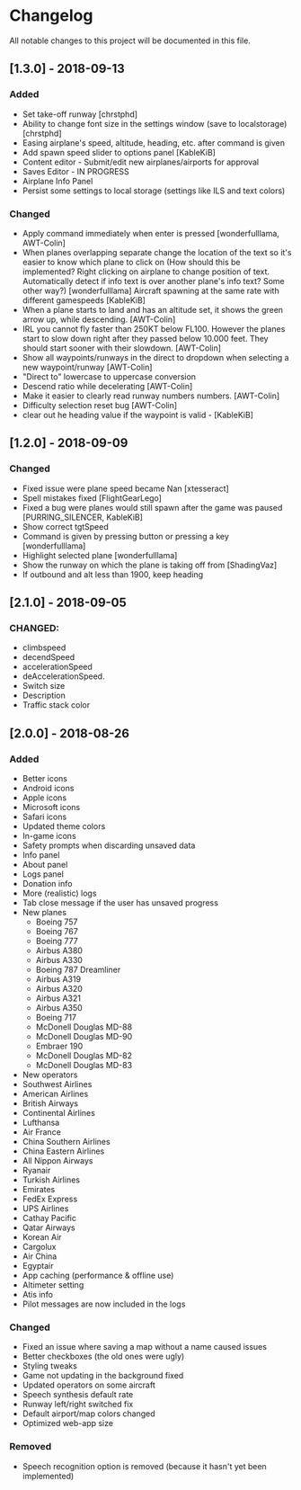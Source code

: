 # Changelog
All notable changes to this project will be documented in this file.

## [1.3.0] - 2018-09-13
### Added
- Set take-off runway [chrstphd]
- Ability to change font size in the settings window (save to localstorage) [chrstphd]
- Easing airplane's speed, altitude, heading, etc. after command is given
- Add spawn speed slider to options panel [KableKiB]
- Content editor - Submit/edit new airplanes/airports for approval
- Saves Editor - IN PROGRESS
- Airplane Info Panel
- Persist some settings to local storage (settings like ILS and text colors)

### Changed
- Apply command immediately when enter is pressed [wonderfulllama, AWT-Colin]
- When planes overlapping separate change the location of the text so it's easier to know which plane to click on (How should this be implemented? Right clicking on airplane to change position of text. Automatically detect if info text is over another plane's info text? Some other way?) [wonderfulllama]
Aircraft spawning at the same rate with different gamespeeds [KableKiB]
- When a plane starts to land and has an altitude set, it shows the green arrow up, while descending. [AWT-Colin]
- IRL you cannot fly faster than 250KT below FL100. However the planes start to slow down right after they passed below 10.000 feet. They should start sooner with their slowdown. [AWT-Colin]
- Show all waypoints/runways in the direct to dropdown when selecting a new waypoint/runway [AWT-Colin]
- "Direct to" lowercase to uppercase conversion
- Descend ratio while decelerating [AWT-Colin]
- Make it easier to clearly read runway numbers numbers. [AWT-Colin]
- Difficulty selection reset bug [AWT-Colin]
- clear out he heading value if the waypoint is valid - [KableKiB]

## [1.2.0] - 2018-09-09
### Changed 
- Fixed issue were plane speed became Nan [xtesseract]
- Spell mistakes fixed [FlightGearLego]
- Fixed a bug were planes would still spawn after the game was paused [PURRING_SILENCER, KableKiB]
- Show correct tgtSpeed
- Command is given by pressing button or pressing a key [wonderfulllama]
- Highlight selected plane [wonderfulllama]
- Show the runway on which the plane is taking off from [ShadingVaz]
- If outbound and alt less than 1900, keep heading

## [2.1.0] - 2018-09-05
### CHANGED:
- climbspeed
- decendSpeed
- accelerationSpeed
- deAccelerationSpeed.
- Switch size
- Description
- Traffic stack color

## [2.0.0] - 2018-08-26
### Added
- Better icons
- Android icons
- Apple icons
- Microsoft icons
- Safari icons
- Updated theme colors
- In-game icons
- Safety prompts when discarding unsaved data
- Info panel
- About panel
- Logs panel
- Donation info
- More (realistic) logs
- Tab close message if the user has unsaved progress
- New planes
  - Boeing 757
  - Boeing 767
  - Boeing 777
  - Airbus A380
  - Airbus A330
  - Boeing 787 Dreamliner
  - Airbus A319
  - Airbus A320
  - Airbus A321
  - Airbus A350
  - Boeing 717
  - McDonell Douglas MD-88
  - McDonell Douglas MD-90
  - Embraer 190
  - McDonell Douglas MD-82
  - McDonell Douglas MD-83
 - New operators
  - Southwest Airlines
  - American Airlines
  - British Airways
  - Continental Airlines
  - Lufthansa
  - Air France
  - China Southern Airlines
  - China Eastern Airlines
  - All Nippon Airways
  - Ryanair
  - Turkish Airlines
  - Emirates
  - FedEx Express
  - UPS Airlines
  - Cathay Pacific
  - Qatar Airways
  - Korean Air
  - Cargolux
  - Air China
  - Egyptair
- App caching (performance & offline use)
- Altimeter setting
- Atis info
- Pilot messages are now included in the logs

### Changed
- Fixed an issue where saving a map without a name caused issues
- Better checkboxes (the old ones were ugly)
- Styling tweaks
- Game not updating in the background fixed
- Updated operators on some aircraft
- Speech synthesis default rate
- Runway left/right switched fix
- Default airport/map colors changed
- Optimized web-app size

### Removed
- Speech recognition option is removed (because it hasn't yet been implemented)